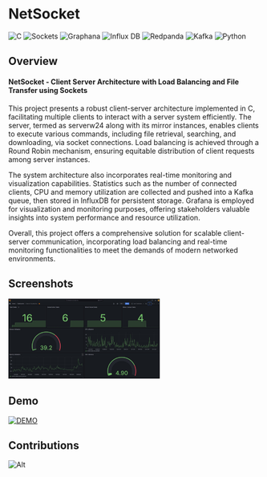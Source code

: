 # NetSocket

![C](https://img.shields.io/badge/C-00599C?style=for-the-badge&logo=c&logoColor=white)
![Sockets](https://img.shields.io/badge/Sockets-007396?style=for-the-badge&logo=socket.io&logoColor=white)
![Graphana](https://img.shields.io/badge/Graphana-F46800?style=for-the-badge&logo=grafana&logoColor=white)
![Influx DB](https://img.shields.io/badge/Influx%20DB-22ADF6?style=for-the-badge&logo=influxdb&logoColor=white)
![Redpanda](https://img.shields.io/badge/Redpanda-000000?style=for-the-badge&logo=apachekafka&logoColor=white)
![Kafka](https://img.shields.io/badge/Kafka-231F20?style=for-the-badge&logo=apachekafka&logoColor=white)
![Python](https://img.shields.io/badge/Python-3776AB?style=for-the-badge&logo=python&logoColor=white)

## Overview

#### NetSocket - Client Server Architecture with Load Balancing and File Transfer using Sockets

This project presents a robust client-server architecture implemented in C, facilitating multiple clients to interact with a server system efficiently. The server, termed as serverw24 along with its mirror instances, enables clients to execute various commands, including file retrieval, searching, and downloading, via socket connections. Load balancing is achieved through a Round Robin mechanism, ensuring equitable distribution of client requests among server instances.

The system architecture also incorporates real-time monitoring and visualization capabilities. Statistics such as the number of connected clients, CPU and memory utilization are collected and pushed into a Kafka queue, then stored in InfluxDB for persistent storage. Grafana is employed for visualization and monitoring purposes, offering stakeholders valuable insights into system performance and resource utilization.

Overall, this project offers a comprehensive solution for scalable client-server communication, incorporating load balancing and real-time monitoring functionalities to meet the demands of modern networked environments.

## Screenshots

<img src="./screenshots/1.jpg" width="60%" /> <br>

## Demo

[![DEMO](https://img.youtube.com/vi/R24t-8zrYQU/0.jpg)](https://www.youtube.com/watch?v=R24t-8zrYQU)

## Contributions <a id="contributions"></a>

![Alt](https://repobeats.axiom.co/api/embed/8f067b3de758710566b9d73f68f1778424ce633d.svg "Repobeats analytics image")


